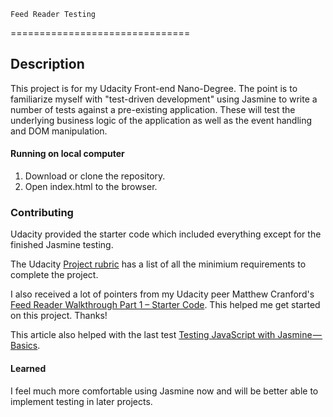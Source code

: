     Feed Reader Testing

===============================

## Description

This project is for my Udacity Front-end Nano-Degree. The point is to familiarize
myself with "test-driven development" using Jasmine to write a number of tests
against a pre-existing application. These
will test the underlying business logic of the application as well as the
event handling and DOM manipulation.

#### Running on local computer

1.  Download or clone the repository.
2.  Open index.html to the browser.

### Contributing

Udacity provided the starter code which included everything except for the
finished Jasmine testing.

The Udacity [Project rubric](https://review.udacity.com/#!/projects/3442558598/rubric) has a list of all the minimium requirements to complete the project.

I also received a lot of pointers from my Udacity peer Matthew Cranford's [Feed Reader
Walkthrough Part 1 – Starter Code](https://matthewcranford.com/feed-reader-walkthrough-part-1-starter-code/).
This helped me get started on this project. Thanks!

This article also helped with the last test [Testing JavaScript with
Jasmine — Basics](https://medium.com/letsboot/testing-javascript-with-jasmine-basics-48efe03cf973).

#### Learned

I feel much more comfortable using Jasmine now and will be better able to
implement testing in later projects.
